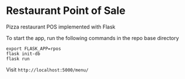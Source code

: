 # Restaurant Point of Sale
Pizza restaurant POS implemented with Flask

To start the app, run the following commands in the repo base directory 
```
export FLASK_APP=rpos
flask init-db
flask run
```

Visit `http://localhost:5000/menu/`